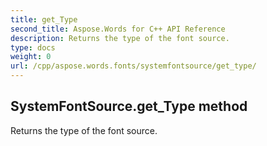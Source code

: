 ```yaml
---
title: get_Type
second_title: Aspose.Words for C++ API Reference
description: Returns the type of the font source. 
type: docs
weight: 0
url: /cpp/aspose.words.fonts/systemfontsource/get_type/
---
```

## SystemFontSource.get_Type method


Returns the type of the font source.

